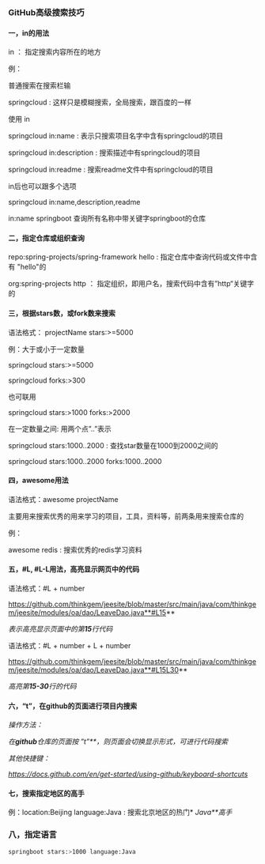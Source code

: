### GitHub高级搜索技巧

#### 一，in的用法

in ： 指定搜索内容所在的地方

例：

普通搜索在搜索栏输

springcloud : 这样只是模糊搜索，全局搜索，跟百度的一样

使用 in

springcloud in:name : 表示只搜索项目名字中含有springcloud的项目

springcloud in:description : 搜索描述中有springcloud的项目

springcloud in:readme : 搜索readme文件中有springcloud的项目

in后也可以跟多个选项

springcloud in:name,description,readme

in:name springboot     查询所有名称中带关键字springboot的仓库

 

#### 二，指定仓库或组织查询

 repo:spring-projects/spring-framework  hello : 指定仓库中查询代码或文件中含有 "hello"的

org:spring-projects   http ： 指定组织，即用户名，搜索代码中含有”http“关键字的

#### 三，根据stars数，或fork数来搜索

语法格式： projectName stars:>=5000

例：大于或小于一定数量

springcloud stars:>=5000 

springcloud forks:>300

也可联用

springcloud stars:>1000 forks:>2000     

在一定数量之间: 用两个点”..”表示

springcloud stars:1000..2000 : 查找star数量在1000到2000之间的

springcloud stars:1000..2000 forks:1000..2000

 

#### 四，awesome用法

语法格式：awesome projectName

主要用来搜索优秀的用来学习的项目，工具，资料等，前两条用来搜索仓库的

例：

awesome redis : 搜索优秀的redis学习资料

 

#### 五，#L, #L-L用法，高亮显示网页中的代码

语法格式：#L + number

https://github.com/thinkgem/jeesite/blob/master/src/main/java/com/thinkgem/jeesite/modules/oa/dao/LeaveDao.java**#L15**

*表示高亮显示页面中的第**15**行代码*

语法格式：#L + number + L + number

https://github.com/thinkgem/jeesite/blob/master/src/main/java/com/thinkgem/jeesite/modules/oa/dao/LeaveDao.java**#L15L30**

*高亮第**15-30**行的代码*

 

 

#### 六，“t”，在github的页面进行项目内搜索

*操作方法：*

*在**github**仓库的页面按* *”t”**，则页面会切换显示形式，可进行代码搜索*

*其他快捷键：*

*https://docs.github.com/en/get-started/using-github/keyboard-shortcuts*

#### 七，搜索指定地区的高手

例：location:Beijing language:Java  :  搜索北京地区的热门* *Java**高手* 

### 八，指定语言

```bash
springboot stars:>1000 language:Java
```



